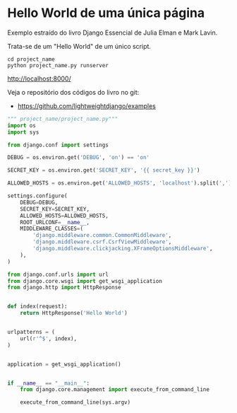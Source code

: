 Hello World de uma única página
===

Exemplo estraído do livro Django Essencial de Julia Elman e Mark Lavin.

Trata-se de um "Hello World" de um único script.

    cd project_name
    python project_name.py runserver

[http://localhost:8000/](http://localhost:8000/)

Veja o repositório dos códigos do livro no git:

- https://github.com/lightweightdjango/examples


```python
""" project_name/project_name.py"""
import os
import sys

from django.conf import settings

DEBUG = os.environ.get('DEBUG', 'on') == 'on'

SECRET_KEY = os.environ.get('SECRET_KEY', '{{ secret_key }}')

ALLOWED_HOSTS = os.environ.get('ALLOWED_HOSTS', 'localhost').split(',')

settings.configure(
    DEBUG=DEBUG,
    SECRET_KEY=SECRET_KEY,
    ALLOWED_HOSTS=ALLOWED_HOSTS,
    ROOT_URLCONF=__name__,
    MIDDLEWARE_CLASSES=(
        'django.middleware.common.CommonMiddleware',
        'django.middleware.csrf.CsrfViewMiddleware',
        'django.middleware.clickjacking.XFrameOptionsMiddleware',
    ),
)

from django.conf.urls import url
from django.core.wsgi import get_wsgi_application
from django.http import HttpResponse


def index(request):
    return HttpResponse('Hello World')


urlpatterns = (
    url(r'^$', index),
)


application = get_wsgi_application()


if __name__ == "__main__":
    from django.core.management import execute_from_command_line

    execute_from_command_line(sys.argv)
```